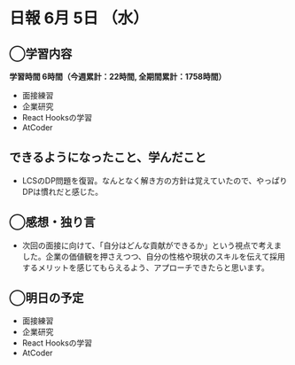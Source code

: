 # 日報  6月 5日 （水）

## ◯学習内容

**学習時間  6時間（今週累計：22時間, 全期間累計：1758時間）**

- 面接練習
- 企業研究
- React Hooksの学習
- AtCoder

## できるようになったこと、学んだこと

- LCSのDP問題を復習。なんとなく解き方の方針は覚えていたので、やっぱりDPは慣れだと感じた。

## ◯感想・独り言

- 次回の面接に向けて、「自分はどんな貢献ができるか」という視点で考えました。企業の価値観を押さえつつ、自分の性格や現状のスキルを伝えて採用するメリットを感じてもらえるよう、アプローチできたらと思います。

## ◯明日の予定

- 面接練習
- 企業研究
- React Hooksの学習
- AtCoder
